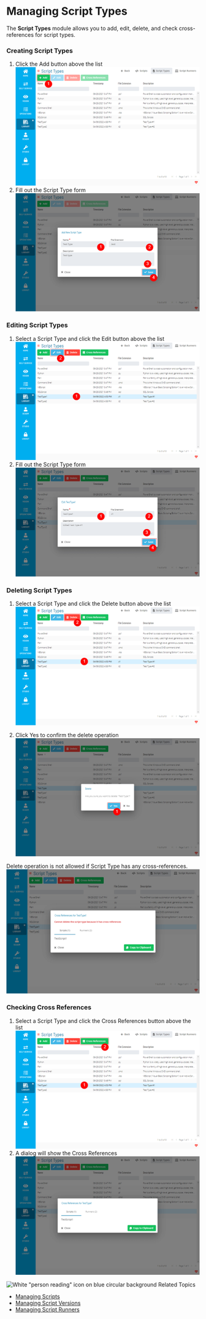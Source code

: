 # Managing Script Types

The **Script Types** module allows you to add, edit, delete, and check cross-references for script types.


### Creating Script Types

1. Click the Add button above the list
   ![A screen showing script types module with location of add button](../../../../../Resources/Images/SM/Library/Scripts/Scripts-Add-Type-01.png "Add Script Type Button")
2. Fill out the Script Type form
   ![A screen showing add script type form](../../../../../Resources/Images/SM/Library/Scripts/Scripts-Add-Type-02.png "Add Script Type Form")


### Editing Script Types

1. Select a Script Type and click the Edit button above the list
   ![A screen showing script types module with location of edit button](../../../../../Resources/Images/SM/Library/Scripts/Scripts-Edit-Type-01.png "Edit Script Type Button")
2. Fill out the Script Type form
   ![A screen showing edit script type form](../../../../../Resources/Images/SM/Library/Scripts/Scripts-Edit-Type-02.png "Edit Script Type Form")


### Deleting Script Types

1. Select a Script Type and click the Delete button above the list
   ![A screen showing script types module with location of delete button](../../../../../Resources/Images/SM/Library/Scripts/Scripts-Delete-Type-01.png "Delete Script Type Button")

2. Click Yes to confirm the delete operation
   ![A screen asking for confirmation to delete a script type](../../../../../Resources/Images/SM/Library/Scripts/Scripts-Delete-Type-02.png "Delete Script Type Confirmation")

Delete operation is not allowed if Script Type has any cross-references.
![A screen showing cross references of a script type](../../../../../Resources/Images/SM/Library/Scripts/Scripts-Delete-Type-02-Cross-Refs.png "Delete Script Type with Cross References")


### Checking Cross References

1. Select a Script Type and click the Cross References button above the list
   ![A screen showing script types module with location of cross references button](../../../../../Resources/Images/SM/Library/Scripts/Scripts-Cross-References-Type-01.png "Script Type Cross References Button")
2. A dialog will show the Cross References
   ![A screen showing cross references of a script](../../../../../Resources/Images/SM/Library/Scripts/Scripts-Cross-References-Type-02.png "Script Type Cross References Dialog")


![White "person reading" icon on blue circular background](../../../../../Resources/Images/moreinfo-icon(48x48).png "More Info icon")
Related Topics

- [Managing Scripts](Managing-Scripts.md)
- [Managing Script Versions](Managing-Script-Versions.md)
- [Managing Script Runners](Managing-Script-Runners.md)